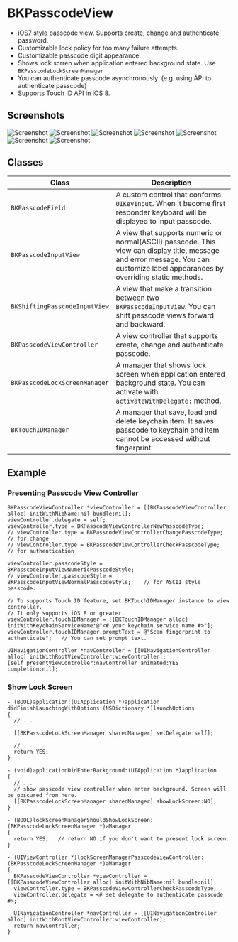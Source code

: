 BKPasscodeView
==============
- iOS7 style passcode view. Supports create, change and authenticate password.
- Customizable lock policy for too many failure attempts.
- Customizable passcode digit appearance.
- Shows lock scrren when application entered background state. Use ```BKPasscodeLockScreenManager```
- You can authenticate passcode asynchronously. (e.g. using API to authenticate passcode)
- Supports Touch ID API in iOS 8.

## Screenshots

![Screenshot](./Screenshots/passcode_01.png)
![Screenshot](./Screenshots/passcode_02.png)
![Screenshot](./Screenshots/passcode_03.png)
![Screenshot](./Screenshots/passcode_04.png)
![Screenshot](./Screenshots/passcode_05.png)
![Screenshot](./Screenshots/passcode_06.png)
![Screenshot](./Screenshots/passcode_07.png)

## Classes
| Class | Description |
| ----- | ----------- |
| ```BKPasscodeField``` | A custom control that conforms ```UIKeyInput```. When it become first responder keyboard will be displayed to input passcode. |
| ```BKPasscodeInputView``` | A view that supports numeric or normal(ASCII) passcode. This view can display title, message and error message. You can customize label appearances by overriding static methods. |
| ```BKShiftingPasscodeInputView``` | A view that make a transition between two ```BKPasscodeInputView```. You can shift passcode views forward and backward. |
| ```BKPasscodeViewController``` | A view controller that supports create, change and authenticate passcode. |
| ```BKPasscodeLockScreenManager``` | A manager that shows lock screen when application entered background state. You can activate with ```activateWithDelegate:``` method. |
| ```BKTouchIDManager``` | A manager that save, load and delete keychain item. It saves passcode to keychain and item cannot be accessed without fingerprint. |


## Example

### Presenting Passcode View Controller
```objc
BKPasscodeViewController *viewController = [[BKPasscodeViewController alloc] initWithNibName:nil bundle:nil];
viewController.delegate = self;
viewController.type = BKPasscodeViewControllerNewPasscodeType;
// viewController.type = BKPasscodeViewControllerChangePasscodeType;    // for change
// viewController.type = BKPasscodeViewControllerCheckPasscodeType;   // for authentication

viewController.passcodeStyle = BKPasscodeInputViewNumericPasscodeStyle;
// viewController.passcodeStyle = BKPasscodeInputViewNormalPasscodeStyle;    // for ASCII style passcode.

// To supports Touch ID feature, set BKTouchIDManager instance to view controller.
// It only supports iOS 8 or greater.
viewController.touchIDManager = [[BKTouchIDManager alloc] initWithKeychainServiceName:@"<# your keychain service name #>"];
viewController.touchIDManager.promptText = @"Scan fingerprint to authenticate";   // You can set prompt text.

UINavigationController *navController = [[UINavigationController alloc] initWithRootViewController:viewController];
[self presentViewController:navController animated:YES completion:nil];

```

### Show Lock Screen
```objc
- (BOOL)application:(UIApplication *)application didFinishLaunchingWithOptions:(NSDictionary *)launchOptions
{
  // ...
  
  [[BKPasscodeLockScreenManager sharedManager] setDelegate:self];
  
  // ...
  return YES;
}

- (void)applicationDidEnterBackground:(UIApplication *)application
{
  // ...
  // show passcode view controller when enter background. Screen will be obscured from here.
  [[BKPasscodeLockScreenManager sharedManager] showLockScreen:NO];
}

- (BOOL)lockScreenManagerShouldShowLockScreen:(BKPasscodeLockScreenManager *)aManager
{
  return YES;   // return NO if you don't want to present lock screen.
}

- (UIViewController *)lockScreenManagerPasscodeViewController:(BKPasscodeLockScreenManager *)aManager
{
  BKPasscodeViewController *viewController = [[BKPasscodeViewController alloc] initWithNibName:nil bundle:nil];
  viewController.type = BKPasscodeViewControllerCheckPasscodeType;
  viewController.delegate = <# set delegate to authenticate passcode #>;
  
  UINavigationController *navController = [[UINavigationController alloc] initWithRootViewController:viewController];
  return navController;
}
```

